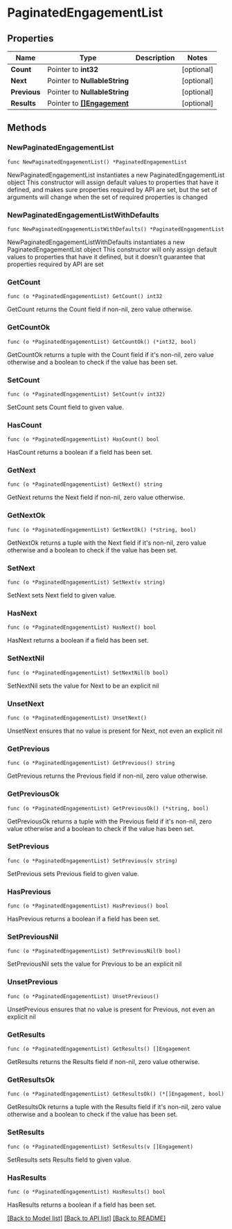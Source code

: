 # PaginatedEngagementList

## Properties

Name | Type | Description | Notes
------------ | ------------- | ------------- | -------------
**Count** | Pointer to **int32** |  | [optional] 
**Next** | Pointer to **NullableString** |  | [optional] 
**Previous** | Pointer to **NullableString** |  | [optional] 
**Results** | Pointer to [**[]Engagement**](Engagement.md) |  | [optional] 

## Methods

### NewPaginatedEngagementList

`func NewPaginatedEngagementList() *PaginatedEngagementList`

NewPaginatedEngagementList instantiates a new PaginatedEngagementList object
This constructor will assign default values to properties that have it defined,
and makes sure properties required by API are set, but the set of arguments
will change when the set of required properties is changed

### NewPaginatedEngagementListWithDefaults

`func NewPaginatedEngagementListWithDefaults() *PaginatedEngagementList`

NewPaginatedEngagementListWithDefaults instantiates a new PaginatedEngagementList object
This constructor will only assign default values to properties that have it defined,
but it doesn't guarantee that properties required by API are set

### GetCount

`func (o *PaginatedEngagementList) GetCount() int32`

GetCount returns the Count field if non-nil, zero value otherwise.

### GetCountOk

`func (o *PaginatedEngagementList) GetCountOk() (*int32, bool)`

GetCountOk returns a tuple with the Count field if it's non-nil, zero value otherwise
and a boolean to check if the value has been set.

### SetCount

`func (o *PaginatedEngagementList) SetCount(v int32)`

SetCount sets Count field to given value.

### HasCount

`func (o *PaginatedEngagementList) HasCount() bool`

HasCount returns a boolean if a field has been set.

### GetNext

`func (o *PaginatedEngagementList) GetNext() string`

GetNext returns the Next field if non-nil, zero value otherwise.

### GetNextOk

`func (o *PaginatedEngagementList) GetNextOk() (*string, bool)`

GetNextOk returns a tuple with the Next field if it's non-nil, zero value otherwise
and a boolean to check if the value has been set.

### SetNext

`func (o *PaginatedEngagementList) SetNext(v string)`

SetNext sets Next field to given value.

### HasNext

`func (o *PaginatedEngagementList) HasNext() bool`

HasNext returns a boolean if a field has been set.

### SetNextNil

`func (o *PaginatedEngagementList) SetNextNil(b bool)`

 SetNextNil sets the value for Next to be an explicit nil

### UnsetNext
`func (o *PaginatedEngagementList) UnsetNext()`

UnsetNext ensures that no value is present for Next, not even an explicit nil
### GetPrevious

`func (o *PaginatedEngagementList) GetPrevious() string`

GetPrevious returns the Previous field if non-nil, zero value otherwise.

### GetPreviousOk

`func (o *PaginatedEngagementList) GetPreviousOk() (*string, bool)`

GetPreviousOk returns a tuple with the Previous field if it's non-nil, zero value otherwise
and a boolean to check if the value has been set.

### SetPrevious

`func (o *PaginatedEngagementList) SetPrevious(v string)`

SetPrevious sets Previous field to given value.

### HasPrevious

`func (o *PaginatedEngagementList) HasPrevious() bool`

HasPrevious returns a boolean if a field has been set.

### SetPreviousNil

`func (o *PaginatedEngagementList) SetPreviousNil(b bool)`

 SetPreviousNil sets the value for Previous to be an explicit nil

### UnsetPrevious
`func (o *PaginatedEngagementList) UnsetPrevious()`

UnsetPrevious ensures that no value is present for Previous, not even an explicit nil
### GetResults

`func (o *PaginatedEngagementList) GetResults() []Engagement`

GetResults returns the Results field if non-nil, zero value otherwise.

### GetResultsOk

`func (o *PaginatedEngagementList) GetResultsOk() (*[]Engagement, bool)`

GetResultsOk returns a tuple with the Results field if it's non-nil, zero value otherwise
and a boolean to check if the value has been set.

### SetResults

`func (o *PaginatedEngagementList) SetResults(v []Engagement)`

SetResults sets Results field to given value.

### HasResults

`func (o *PaginatedEngagementList) HasResults() bool`

HasResults returns a boolean if a field has been set.


[[Back to Model list]](../README.md#documentation-for-models) [[Back to API list]](../README.md#documentation-for-api-endpoints) [[Back to README]](../README.md)


